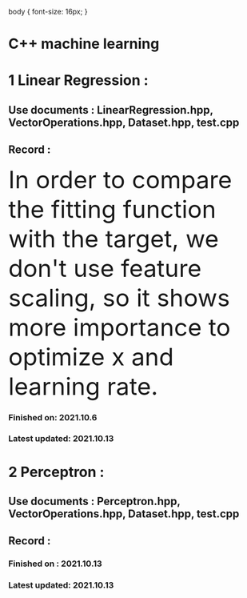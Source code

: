 body {
  font-size: 16px;
}
# C++ machine learning <br/>
# 1 Linear Regression : <br/>
## Use documents : LinearRegression.hpp, VectorOperations.hpp, Dataset.hpp, test.cpp <br/>
## Record : 
<font size="10">In order to compare the fitting function with the target, we don't use feature scaling, so it shows more importance to optimize x and learning rate.</font><br/>
### Finished on: 2021.10.6 <br/>
### Latest updated: 2021.10.13 <br/>

# 2 Perceptron : <br/>
## Use documents : Perceptron.hpp, VectorOperations.hpp, Dataset.hpp, test.cpp <br/>
## Record : <br/>
### Finished on : 2021.10.13 <br/>
### Latest updated: 2021.10.13 <br/>
